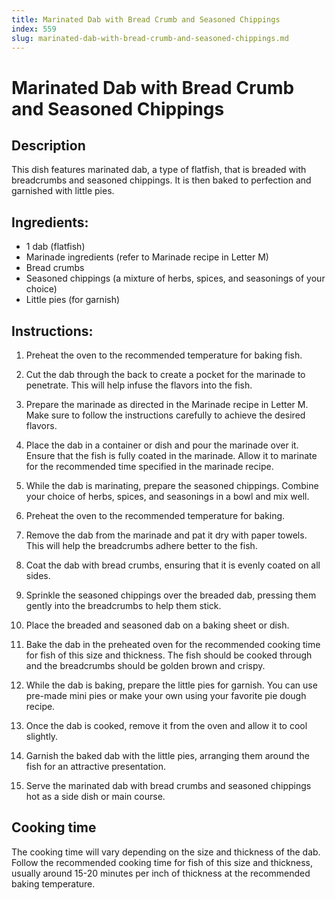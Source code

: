 ```yaml
---
title: Marinated Dab with Bread Crumb and Seasoned Chippings
index: 559
slug: marinated-dab-with-bread-crumb-and-seasoned-chippings.md
---
```


# Marinated Dab with Bread Crumb and Seasoned Chippings

## Description
This dish features marinated dab, a type of flatfish, that is breaded with breadcrumbs and seasoned chippings. It is then baked to perfection and garnished with little pies.

## Ingredients:
- 1 dab (flatfish)
- Marinade ingredients (refer to Marinade recipe in Letter M)
- Bread crumbs
- Seasoned chippings (a mixture of herbs, spices, and seasonings of your choice)
- Little pies (for garnish)

## Instructions:
1. Preheat the oven to the recommended temperature for baking fish.

2. Cut the dab through the back to create a pocket for the marinade to penetrate. This will help infuse the flavors into the fish.

3. Prepare the marinade as directed in the Marinade recipe in Letter M. Make sure to follow the instructions carefully to achieve the desired flavors.

4. Place the dab in a container or dish and pour the marinade over it. Ensure that the fish is fully coated in the marinade. Allow it to marinate for the recommended time specified in the marinade recipe.

5. While the dab is marinating, prepare the seasoned chippings. Combine your choice of herbs, spices, and seasonings in a bowl and mix well.

6. Preheat the oven to the recommended temperature for baking.

7. Remove the dab from the marinade and pat it dry with paper towels. This will help the breadcrumbs adhere better to the fish.

8. Coat the dab with bread crumbs, ensuring that it is evenly coated on all sides.

9. Sprinkle the seasoned chippings over the breaded dab, pressing them gently into the breadcrumbs to help them stick.

10. Place the breaded and seasoned dab on a baking sheet or dish.

11. Bake the dab in the preheated oven for the recommended cooking time for fish of this size and thickness. The fish should be cooked through and the breadcrumbs should be golden brown and crispy.

12. While the dab is baking, prepare the little pies for garnish. You can use pre-made mini pies or make your own using your favorite pie dough recipe.

13. Once the dab is cooked, remove it from the oven and allow it to cool slightly.

14. Garnish the baked dab with the little pies, arranging them around the fish for an attractive presentation.

15. Serve the marinated dab with bread crumbs and seasoned chippings hot as a side dish or main course.

## Cooking time
The cooking time will vary depending on the size and thickness of the dab. Follow the recommended cooking time for fish of this size and thickness, usually around 15-20 minutes per inch of thickness at the recommended baking temperature.